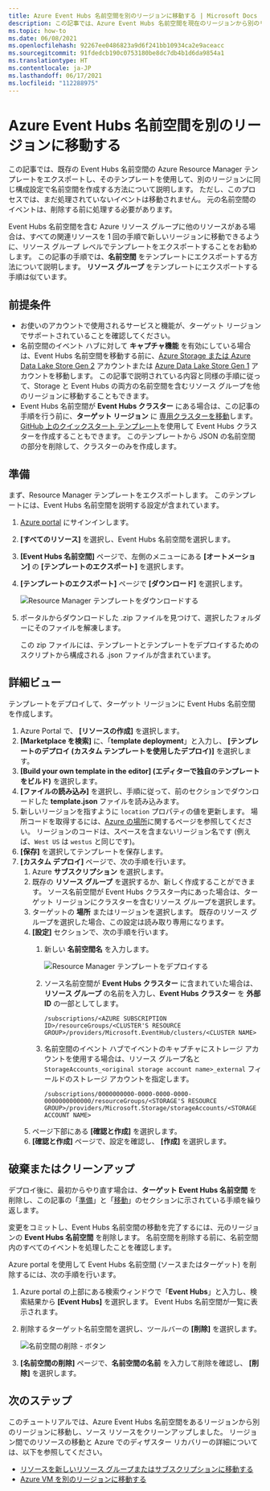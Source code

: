 ```yaml
---
title: Azure Event Hubs 名前空間を別のリージョンに移動する | Microsoft Docs
description: この記事では、Azure Event Hubs 名前空間を現在のリージョンから別のリージョンに移動する方法について説明します。
ms.topic: how-to
ms.date: 06/08/2021
ms.openlocfilehash: 92267ee0486823a9d6f241bb10934ca2e9aceacc
ms.sourcegitcommit: 91fdedcb190c0753180be8dc7db4b1d6da9854a1
ms.translationtype: HT
ms.contentlocale: ja-JP
ms.lasthandoff: 06/17/2021
ms.locfileid: "112288975"
---
```

# <a name="move-an-azure-event-hubs-namespace-to-another-region"></a>Azure Event Hubs 名前空間を別のリージョンに移動する
この記事では、既存の Event Hubs 名前空間の Azure Resource Manager テンプレートをエクスポートし、そのテンプレートを使用して、別のリージョンに同じ構成設定で名前空間を作成する方法について説明します。 ただし、このプロセスでは、まだ処理されていないイベントは移動されません。 元の名前空間のイベントは、削除する前に処理する必要があります。
 
Event Hubs 名前空間を含む Azure リソース グループに他のリソースがある場合は、すべての関連リソースを 1 回の手順で新しいリージョンに移動できるように、リソース グループ レベルでテンプレートをエクスポートすることをお勧めします。 この記事の手順では、**名前空間** をテンプレートにエクスポートする方法について説明します。 **リソース グループ** をテンプレートにエクスポートする手順は似ています。 

## <a name="prerequisites"></a>前提条件

- お使いのアカウントで使用されるサービスと機能が、ターゲット リージョンでサポートされていることを確認してください。
- 名前空間のイベント ハブに対して **キャプチャ機能** を有効にしている場合は、Event Hubs 名前空間を移動する前に、[Azure Storage または Azure Data Lake Store Gen 2](../storage/common/storage-account-move.md) アカウントまたは [Azure Data Lake Store Gen 1](../data-lake-store/data-lake-store-migration-cross-region.md) アカウントを移動します。 この記事で説明されている内容と同様の手順に従って、Storage と Event Hubs の両方の名前空間を含むリソース グループを他のリージョンに移動することもできます。 
- Event Hubs 名前空間が **Event Hubs クラスター** にある場合は、この記事の手順を行う前に、**ターゲット リージョン** に [専用クラスターを移動](move-cluster-across-regions.md)します。 [GitHub 上のクイックスタート テンプレート](https://github.com/Azure/azure-quickstart-templates/tree/master/quickstarts/microsoft.eventhub/eventhubs-create-cluster-namespace-eventhub/)を使用して Event Hubs クラスターを作成することもできます。 このテンプレートから JSON の名前空間の部分を削除して、クラスターのみを作成します。 

## <a name="prepare"></a>準備
まず、Resource Manager テンプレートをエクスポートします。 このテンプレートには、Event Hubs 名前空間を説明する設定が含まれています。

1. [Azure portal](https://portal.azure.com) にサインインします。
2. **[すべてのリソース]** を選択し、Event Hubs 名前空間を選択します。
3. **[Event Hubs 名前空間]** ページで、左側のメニューにある **[オートメーション]** の **[テンプレートのエクスポート]** を選択します。 
4. **[テンプレートのエクスポート]** ページで **[ダウンロード]** を選択します。

    ![Resource Manager テンプレートをダウンロードする](./media/move-across-regions/download-template.png)
5. ポータルからダウンロードした .zip ファイルを見つけて、選択したフォルダーにそのファイルを解凍します。

   この zip ファイルには、テンプレートとテンプレートをデプロイするためのスクリプトから構成される .json ファイルが含まれています。


## <a name="move"></a>詳細ビュー

テンプレートをデプロイして、ターゲット リージョンに Event Hubs 名前空間を作成します。 


1. Azure Portal で、 **[リソースの作成]** を選択します。
2. **[Marketplace を検索]** に、「**template deployment**」と入力し、 **[テンプレートのデプロイ (カスタム テンプレートを使用したデプロイ)]** を選択します。
5. **[Build your own template in the editor] \(エディターで独自のテンプレートをビルド\)** を選択します。
6. **[ファイルの読み込み]** を選択し、手順に従って、前のセクションでダウンロードした **template.json** ファイルを読み込みます。
1. 新しいリージョンを指すように `location` プロパティの値を更新します。 場所コードを取得するには、[Azure の場所](https://azure.microsoft.com/global-infrastructure/locations/)に関するページを参照してください。 リージョンのコードは、スペースを含まないリージョン名です (例えば、`West US` は `westus` と同じです)。
1. **[保存]** を選択してテンプレートを保存します。 
1. **[カスタム デプロイ]** ページで、次の手順を行います。 
    1. Azure **サブスクリプション** を選択します。 
    2. 既存の **リソース グループ** を選択するか、新しく作成することができます。 ソース名前空間が Event Hubs クラスター内にあった場合は、ターゲット リージョンにクラスターを含むリソース グループを選択します。 
    3. ターゲットの **場所** またはリージョンを選択します。 既存のリソース グループを選択した場合、この設定は読み取り専用になります。 
    4. **[設定]** セクションで、次の手順を行います。    
        1. 新しい **名前空間名** を入力します。 

            ![Resource Manager テンプレートをデプロイする](./media/move-across-regions/deploy-template.png)
        2. ソース名前空間が **Event Hubs クラスター** に含まれていた場合は、**リソース グループ** の名前を入力し、**Event Hubs クラスター** を **外部 ID** の一部としてします。 

              ```
              /subscriptions/<AZURE SUBSCRIPTION ID>/resourceGroups/<CLUSTER'S RESOURCE GROUP>/providers/Microsoft.EventHub/clusters/<CLUSTER NAME>
              ```   
        3. 名前空間のイベント ハブでイベントのキャプチャにストレージ アカウントを使用する場合は、リソース グループ名と `StorageAccounts_<original storage account name>_external` フィールドのストレージ アカウントを指定します。 
            
            ```
            /subscriptions/0000000000-0000-0000-0000-0000000000000/resourceGroups/<STORAGE'S RESOURCE GROUP>/providers/Microsoft.Storage/storageAccounts/<STORAGE ACCOUNT NAME>
            ```    
    5. ページ下部にある **[確認と作成]** を選択します。 
    1. **[確認と作成]** ページで、設定を確認し、 **[作成]** を選択します。   

## <a name="discard-or-clean-up"></a>破棄またはクリーンアップ
デプロイ後に、最初からやり直す場合は、**ターゲット Event Hubs 名前空間** を削除し、この記事の「[準備](#prepare)」と「[移動](#move)」のセクションに示されている手順を繰り返します。

変更をコミットし、Event Hubs 名前空間の移動を完了するには、元のリージョンの **Event Hubs 名前空間** を削除します。 名前空間を削除する前に、名前空間内のすべてのイベントを処理したことを確認します。 

Azure portal を使用して Event Hubs 名前空間 (ソースまたはターゲット) を削除するには、次の手順を行います。

1. Azure portal の上部にある検索ウィンドウで「**Event Hubs**」と入力し、検索結果から **[Event Hubs]** を選択します。 Event Hubs 名前空間が一覧に表示されます。
2. 削除するターゲット名前空間を選択し、ツールバーの **[削除]** を選択します。 

    ![名前空間の削除 - ボタン](./media/move-across-regions/delete-namespace-button.png)
3. **[名前空間の削除]** ページで、**名前空間の名前** を入力して削除を確認し、 **[削除]** を選択します。 

## <a name="next-steps"></a>次のステップ

このチュートリアルでは、Azure Event Hubs 名前空間をあるリージョンから別のリージョンに移動し、ソース リソースをクリーンアップしました。  リージョン間でのリソースの移動と Azure でのディザスター リカバリーの詳細については、以下を参照してください。


- [リソースを新しいリソース グループまたはサブスクリプションに移動する](../azure-resource-manager/management/move-resource-group-and-subscription.md)
- [Azure VM を別のリージョンに移動する](../site-recovery/azure-to-azure-tutorial-migrate.md)
